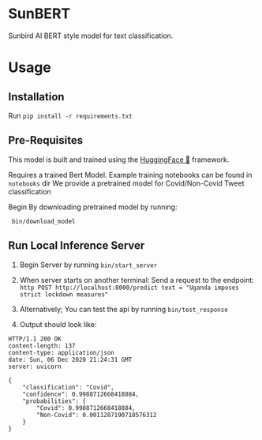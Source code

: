 # SunBERT
Sunbird AI BERT style model for text classification.


# Usage

## Installation
Run ``pip install -r requirements.txt``

## Pre-Requisites

This model is built and trained using the [HuggingFace 🤗](https://huggingface.co/) framework. 

Requires a trained Bert Model. Example training notebooks can be found in ``notebooks`` dir
We provide a pretrained model for Covid/Non-Covid Tweet classification

Begin By downloading pretrained model by running:

`` bin/download_model``

## Run Local Inference Server

1. Begin Server by running ``bin/start_server``
1. When server starts on another terminal: Send a request to the endpoint: <br>`` http POST http://localhost:8000/predict text = "Uganda imposes strict lockdown measures" ``
1. Alternatively; You can test the api by running ``bin/test_response``

1. Output should look like:

```
HTTP/1.1 200 OK
content-length: 137
content-type: application/json
date: Sun, 06 Dec 2020 21:24:31 GMT
server: uvicorn

{
    "classification": "Covid",
    "confidence": 0.9988712668418884,
    "probabilities": {
        "Covid": 0.9988712668418884,
        "Non-Covid": 0.0011287190718576312
    }
}

```

